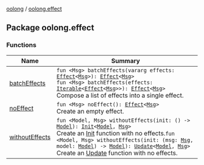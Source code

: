 [oolong](../index.md) / [oolong.effect](./index.md)

## Package oolong.effect

### Functions

| Name | Summary |
|---|---|
| [batchEffects](batch-effects.md) | `fun <Msg> batchEffects(vararg effects: `[`Effect`](../oolong/-effect.md)`<`[`Msg`](batch-effects.md#Msg)`>): `[`Effect`](../oolong/-effect.md)`<`[`Msg`](batch-effects.md#Msg)`>`<br>`fun <Msg> batchEffects(effects: `[`Iterable`](https://kotlinlang.org/api/latest/jvm/stdlib/kotlin.collections/-iterable/index.html)`<`[`Effect`](../oolong/-effect.md)`<`[`Msg`](batch-effects.md#Msg)`>>): `[`Effect`](../oolong/-effect.md)`<`[`Msg`](batch-effects.md#Msg)`>`<br>Compose a list of effects into a single effect. |
| [noEffect](no-effect.md) | `fun <Msg> noEffect(): `[`Effect`](../oolong/-effect.md)`<`[`Msg`](no-effect.md#Msg)`>`<br>Create an empty effect. |
| [withoutEffects](without-effects.md) | `fun <Model, Msg> withoutEffects(init: () -> `[`Model`](without-effects.md#Model)`): `[`Init`](../oolong/-init.md)`<`[`Model`](without-effects.md#Model)`, `[`Msg`](without-effects.md#Msg)`>`<br>Create an [Init](../oolong/-init.md) function with no effects.`fun <Model, Msg> withoutEffects(init: (msg: `[`Msg`](without-effects.md#Msg)`, model: `[`Model`](without-effects.md#Model)`) -> `[`Model`](without-effects.md#Model)`): `[`Update`](../oolong/-update.md)`<`[`Model`](without-effects.md#Model)`, `[`Msg`](without-effects.md#Msg)`>`<br>Create an [Update](../oolong/-update.md) function with no effects. |
